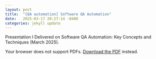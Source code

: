 ```yaml
---
layout: post
title:  "[QA automation] Software QA Automation"
date:   2025-03-17 20:27:14 -0400
categories: jekyll update
---
```


<p>
Presentation I Delivered on Software QA Automation: Key Concepts and Techniques (March 2025).
</p>

<object data="{{ '/assets/QA_automation_Jessy.pdf' | relative_url }}" type="application/pdf" width="100%" height="600px">
    <p>Your browser does not support PDFs. 
        <a href="{{ '/assets/QA_automation_Jessy.pdf' | relative_url }}">Download the PDF</a> instead.</p>
</object>


<!--
You’ll find this post in your `_posts` directory. Go ahead and edit it and re-build the site to see your changes. You can rebuild the site in many different ways, but the most common way is to run `jekyll serve`, which launches a web server and auto-regenerates your site when a file is updated.

Jekyll requires blog post files to be named according to the following format:

`YEAR-MONTH-DAY-title.MARKUP`

Where `YEAR` is a four-digit number, `MONTH` and `DAY` are both two-digit numbers, and `MARKUP` is the file extension representing the format used in the file. After that, include the necessary front matter. Take a look at the source for this post to get an idea about how it works.

Jekyll also offers powerful support for code snippets:

{% highlight ruby %}
def print_hi(name)
  puts "Hi, #{name}"
end
print_hi('Tom')
#=> prints 'Hi, Tom' to STDOUT.
{% endhighlight %}

Check out the [Jekyll docs][jekyll-docs] for more info on how to get the most out of Jekyll. File all bugs/feature requests at [Jekyll’s GitHub repo][jekyll-gh]. If you have questions, you can ask them on [Jekyll Talk][jekyll-talk].

[jekyll-docs]: https://jekyllrb.com/docs/home
[jekyll-gh]:   https://github.com/jekyll/jekyll
[jekyll-talk]: https://talk.jekyllrb.com/
-->